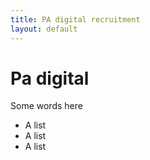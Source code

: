 ```yaml
---
title: PA digital recruitment
layout: default
---
```


# Pa digital

Some words here

* A list
* A list
* A list

